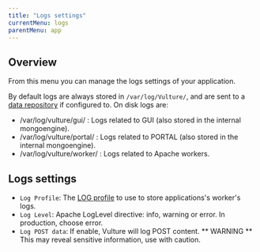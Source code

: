 ```yaml
---
title: "Logs settings"
currentMenu: logs
parentMenu: app
---
```


## Overview

From this menu you can manage the logs settings of your application.

By default logs are always stored in `/var/log/Vulture/`, and are sent to a [data repository](/doc/repositories/repo.html) if configured to.
On disk logs are:
 - /var/log/vulture/gui/    : Logs related to GUI (also stored in the internal mongoengine).
 - /var/log/vulture/portal/ : Logs related to PORTAL (also stored in the internal mongoengine).
 - /var/log/vulture/worker/ : Logs related to Apache workers.


## Logs settings

 - `Log Profile`: The [LOG profile](/doc/configuration/logs.html) to use to store applications's worker's logs.
 - `Log Level`: Apache LogLevel directive: info, warning or error. In production, choose error.
 - `Log POST data`: If enable, Vulture will log POST content. ** WARNING ** This may reveal sensitive information, use with caution.
